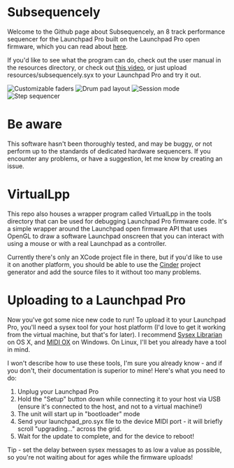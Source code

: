 # Subsequencely

Welcome to the Github page about Subsequencely, an 8 track performance sequencer
for the Launchpad Pro built on the Launchpad Pro open firmware, which you can
read about [here](https://github.com/dvhdr/launchpad-pro).

If you'd like to see what the program can do, check out the user manual in the
resources directory, or check out [this video](https://youtu.be/_G3-Z9f-Xr0), or
just upload resources/subsequencely.syx to your Launchpad Pro and try it out.

![Customizable faders](http://i.imgur.com/JIs1cOp.jpg) ![Drum pad layout](http://i.imgur.com/VusxP8s.jpg)
![Session mode](http://i.imgur.com/FSUyeEX.jpg) ![Step sequencer](http://i.imgur.com/qDviuut.jpg)

# Be aware

This software hasn't been thoroughly tested, and may be buggy, or not perform up
to the standards of dedicated hardware sequencers. If you encounter any
problems, or have a suggestion, let me know by creating an issue.

# VirtualLpp

This repo also houses a wrapper program called VirtualLpp in the tools directory
that can be used for debugging Launchpad Pro firmware code. It's a simple
wrapper around the Launchpad open firmware API that uses OpenGL to draw a
software Launchpad onscreen that you can interact with using a mouse or with a
real Launchpad as a controller.

Currently there's only an XCode project file in there, but if you'd like to use
it on another platform, you should be able to use the
[Cinder](https://libcinder.org) project generator and add the source files to it
without too many problems.

# Uploading to a Launchpad Pro
Now you've got some nice new code to run! To upload it to your Launchpad Pro, you'll need a sysex tool for your host platform (I'd love to get it working from the virtual machine, but that's for later).  I recommend [Sysex Librarian](http://www.snoize.com/SysExLibrarian/) on OS X, and [MIDI OX](http://www.midiox.com/) on Windows.  On Linux, I'll bet you already have a tool in mind.

I won't describe how to use these tools, I'm sure you already know - and if you don't, their documentation is superior to mine!  Here's what you need to do:

1. Unplug your Launchpad Pro
2. Hold the "Setup" button down while connecting it to your host via USB (ensure it's connected to the host, and not to a virtual machine!)
3. The unit will start up in "bootloader" mode
4. Send your launchpad_pro.syx file to the device MIDI port - it will briefly scroll "upgrading..." across the grid.
5. Wait for the update to complete, and for the device to reboot!

Tip - set the delay between sysex messages to as low a value as possible, so you're not waiting about for ages while the firmware uploads!
